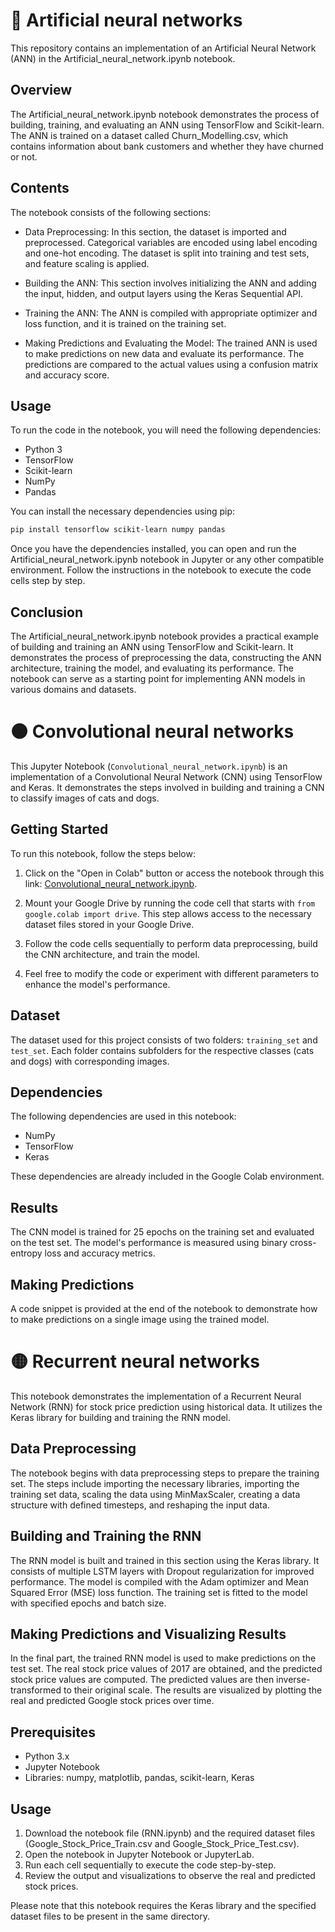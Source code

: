 # 🔴 Artificial neural networks

This repository contains an implementation of an Artificial Neural Network (ANN) in the Artificial_neural_network.ipynb notebook.

## Overview

The Artificial_neural_network.ipynb notebook demonstrates the process of building, training, and evaluating an ANN using TensorFlow and Scikit-learn. The ANN is trained on a dataset called Churn_Modelling.csv, which contains information about bank customers and whether they have churned or not.

## Contents

The notebook consists of the following sections:

- Data Preprocessing: In this section, the dataset is imported and preprocessed. Categorical variables are encoded using label encoding and one-hot encoding. The dataset is split into training and test sets, and feature scaling is applied.

- Building the ANN: This section involves initializing the ANN and adding the input, hidden, and output layers using the Keras Sequential API.

- Training the ANN: The ANN is compiled with appropriate optimizer and loss function, and it is trained on the training set.

- Making Predictions and Evaluating the Model: The trained ANN is used to make predictions on new data and evaluate its performance. The predictions are compared to the actual values using a confusion matrix and accuracy score.

## Usage

To run the code in the notebook, you will need the following dependencies:

- Python 3
- TensorFlow
- Scikit-learn
- NumPy
- Pandas

You can install the necessary dependencies using pip:

```bash
pip install tensorflow scikit-learn numpy pandas
```

Once you have the dependencies installed, you can open and run the Artificial_neural_network.ipynb notebook in Jupyter or any other compatible environment. Follow the instructions in the notebook to execute the code cells step by step.

## Conclusion

The Artificial_neural_network.ipynb notebook provides a practical example of building and training an ANN using TensorFlow and Scikit-learn. It demonstrates the process of preprocessing the data, constructing the ANN architecture, training the model, and evaluating its performance. The notebook can serve as a starting point for implementing ANN models in various domains and datasets.


# 🟠 Convolutional neural networks

This Jupyter Notebook (`Convolutional_neural_network.ipynb`) is an implementation of a Convolutional Neural Network (CNN) using TensorFlow and Keras. It demonstrates the steps involved in building and training a CNN to classify images of cats and dogs.

## Getting Started

To run this notebook, follow the steps below:

1. Click on the "Open in Colab" button or access the notebook through this link: [Convolutional_neural_network.ipynb](https://colab.research.google.com/drive/1_L_Gmm04f-J4a0MwOQrkVYfzhtdGypAS).

2. Mount your Google Drive by running the code cell that starts with `from google.colab import drive`. This step allows access to the necessary dataset files stored in your Google Drive.

3. Follow the code cells sequentially to perform data preprocessing, build the CNN architecture, and train the model.

4. Feel free to modify the code or experiment with different parameters to enhance the model's performance.

## Dataset

The dataset used for this project consists of two folders: `training_set` and `test_set`. Each folder contains subfolders for the respective classes (cats and dogs) with corresponding images.

## Dependencies

The following dependencies are used in this notebook:

- NumPy
- TensorFlow
- Keras

These dependencies are already included in the Google Colab environment.

## Results

The CNN model is trained for 25 epochs on the training set and evaluated on the test set. The model's performance is measured using binary cross-entropy loss and accuracy metrics.

## Making Predictions

A code snippet is provided at the end of the notebook to demonstrate how to make predictions on a single image using the trained model.


# 🟡 Recurrent neural networks

This notebook demonstrates the implementation of a Recurrent Neural Network (RNN) for stock price prediction using historical data. It utilizes the Keras library for building and training the RNN model.

## Data Preprocessing

The notebook begins with data preprocessing steps to prepare the training set. The steps include importing the necessary libraries, importing the training set data, scaling the data using MinMaxScaler, creating a data structure with defined timesteps, and reshaping the input data.

## Building and Training the RNN

The RNN model is built and trained in this section using the Keras library. It consists of multiple LSTM layers with Dropout regularization for improved performance. The model is compiled with the Adam optimizer and Mean Squared Error (MSE) loss function. The training set is fitted to the model with specified epochs and batch size.

## Making Predictions and Visualizing Results

In the final part, the trained RNN model is used to make predictions on the test set. The real stock price values of 2017 are obtained, and the predicted stock price values are computed. The predicted values are then inverse-transformed to their original scale. The results are visualized by plotting the real and predicted Google stock prices over time.

## Prerequisites

- Python 3.x
- Jupyter Notebook
- Libraries: numpy, matplotlib, pandas, scikit-learn, Keras

## Usage

1. Download the notebook file (RNN.ipynb) and the required dataset files (Google_Stock_Price_Train.csv and Google_Stock_Price_Test.csv).
2. Open the notebook in Jupyter Notebook or JupyterLab.
3. Run each cell sequentially to execute the code step-by-step.
4. Review the output and visualizations to observe the real and predicted stock prices.

Please note that this notebook requires the Keras library and the specified dataset files to be present in the same directory.

